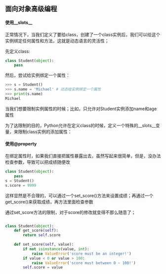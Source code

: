 ## 面向对象高级编程

#### 使用__slots__

正常情况下，当我们定义了要给class，创建了一个class实例后，我们可以给这个实例绑定任何属性和方法，这就是动态语言的灵活性；

先定义class:


```python
class Student(object):
    pass

```

然后，尝试给实例绑定一个属性：

```python
>>> s = Student()
>>> s.name = 'Michael' # 动态给实例绑定一个属性
>>> print(s.name)
Michael
```

当我们想要限制实例属性的时候；比如，只允许对Student实例添加name和age属性

为了达限制的目的，Python允许在定义class的时候，定义一个特殊的__slots__变量，来限制class实例的添加属性：


#### 使用@property

在绑定属性时，如果我们直接把属性暴露出去，虽然写起来很简单，但是，没办法检查参数，导致可以把成绩随便改

```python
class Student(object):
    pass
s = Student()
s.score = 9999
```

这样显然是不合理的，可以通过一个set_score()方法来设置成绩；再通过一个get_score()来获取成绩，再方法里面检查参数

通过set_score方法的限制，对于score的修改就变得不那么随意了；
```python

class Student(object):
    def get_score(self):
        return self.score
    
    def set_score(self, value):
        if not isinstance(value, int):
            raise ValueError('score must be an integer!')
        if value < 0 or value > 100:
            raise ValueError('score must between 0 ~ 100!')
        self.score = value

```




